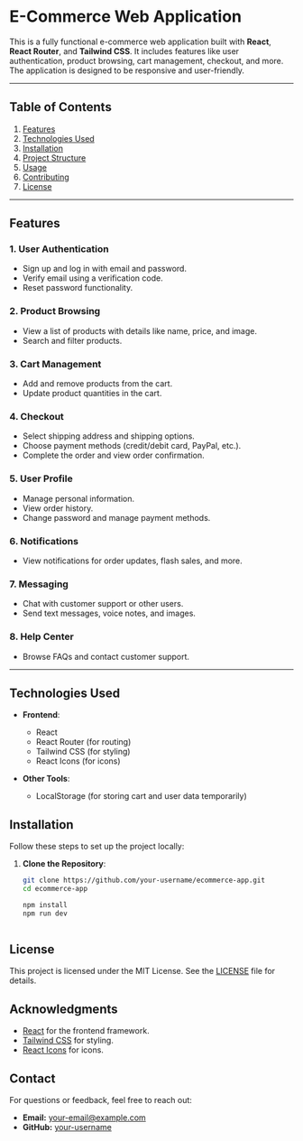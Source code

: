 # E-Commerce Web Application

This is a fully functional e-commerce web application  built with **React**, **React Router**, and **Tailwind CSS**. It includes features like user authentication, product browsing, cart management, checkout, and more. The application is designed to be responsive and user-friendly.

---

## Table of Contents

1. [Features](#features)
2. [Technologies Used](#technologies-used)
3. [Installation](#installation)
4. [Project Structure](#project-structure)
5. [Usage](#usage)
6. [Contributing](#contributing)
7. [License](#license)

---

## Features

### 1. **User Authentication**
   - Sign up and log in with email and password.
   - Verify email using a verification code.
   - Reset password functionality.

### 2. **Product Browsing**
   - View a list of products with details like name, price, and image.
   - Search and filter products.

### 3. **Cart Management**
   - Add and remove products from the cart.
   - Update product quantities in the cart.

### 4. **Checkout**
   - Select shipping address and shipping options.
   - Choose payment methods (credit/debit card, PayPal, etc.).
   - Complete the order and view order confirmation.

### 5. **User Profile**
   - Manage personal information.
   - View order history.
   - Change password and manage payment methods.

### 6. **Notifications**
   - View notifications for order updates, flash sales, and more.

### 7. **Messaging**
   - Chat with customer support or other users.
   - Send text messages, voice notes, and images.

### 8. **Help Center**
   - Browse FAQs and contact customer support.

---

## Technologies Used

- **Frontend**:
  - React
  - React Router (for routing)
  - Tailwind CSS (for styling)
  - React Icons (for icons)



- **Other Tools**:
  - LocalStorage (for storing cart and user data temporarily)
 

## Installation

Follow these steps to set up the project locally:

1. **Clone the Repository**:
   ```bash
   git clone https://github.com/your-username/ecommerce-app.git
   cd ecommerce-app

   npm install
   npm run dev



## License
This project is licensed under the MIT License. See the [LICENSE](./LICENSE) file for details.

## Acknowledgments
- [React](https://reactjs.org/) for the frontend framework.
- [Tailwind CSS](https://tailwindcss.com/) for styling.
- [React Icons](https://react-icons.github.io/react-icons/) for icons.

## Contact
For questions or feedback, feel free to reach out:
- **Email:** your-email@example.com
- **GitHub:** [your-username](https://github.com/your-username)
